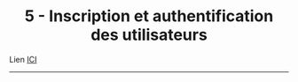 <h1 align="center">5 - Inscription et authentification des utilisateurs</h1>

Lien [ICI](https://www.youtube.com/watch?v=INfHFDIjgrw&list=PLBq3aRiVuwyzI0MT4LhvwqkVenz5pF_DM)

---
